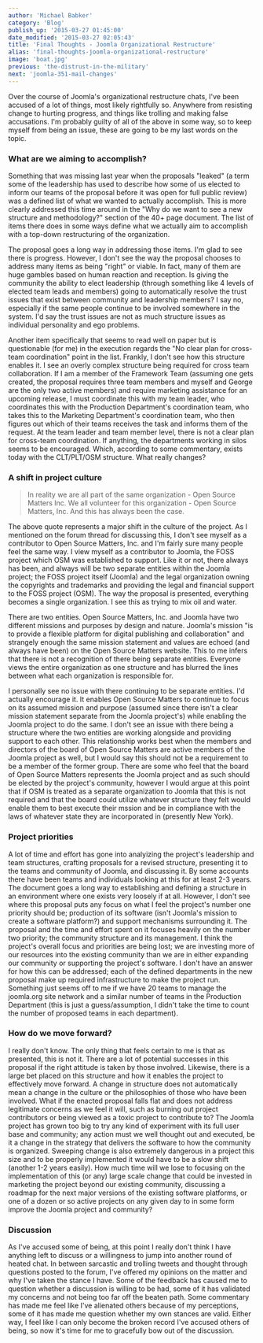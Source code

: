```yaml
---
author: 'Michael Babker'
category: 'Blog'
publish_up: '2015-03-27 01:45:00'
date_modified: '2015-03-27 02:05:43'
title: 'Final Thoughts - Joomla Organizational Restructure'
alias: 'final-thoughts-joomla-organizational-restructure'
image: 'boat.jpg'
previous: 'the-distrust-in-the-military'
next: 'joomla-351-mail-changes'
---
```


<p>Over the course of Joomla's organizational restructure chats, I've been accused of a lot of things, most likely rightfully so. Anywhere from resisting change to hurting progress, and things like trolling and making false accusations. I'm probably guilty of all of the above in some way, so to keep myself from being an issue, these are going to be my last words on the topic.</p>
<h3>What are we aiming to accomplish?</h3>
<p>Something that was missing last year when the proposals "leaked" (a term some of the leadership has used to describe how some of us elected to inform our teams of the proposal before it was open for full public review) was a defined list of what we wanted to actually accomplish. This is more clearly addressed this time around in the "Why do we want to see a new structure and methodology?" section of the 40+ page document. The list of items there does in some ways define what we actually aim to accomplish with a top-down restructuring of the organization.</p>
<p>The proposal goes a long way in addressing those items. I'm glad to see there is progress. However, I don't see the way the proposal chooses to address many items as being "right" or viable. In fact, many of them are huge gambles based on human reaction and reception. Is giving the community the ability to elect leadership (through something like 4 levels of elected team leads and members) going to automatically resolve the trust issues that exist between community and leadership members? I say no, especially if the same people continue to be involved somewhere in the system. I'd say the trust issues are not as much structure issues as individual personality and ego problems.</p>
<p>Another item specifically that seems to read well on paper but is questionable (for me) in the execution regards the "No clear plan for cross-team coordination" point in the list. Frankly, I don't see how this structure enables it. I see an overly complex structure being required for cross team collaboration. If I am a member of the Framework Team (assuming one gets created, the proposal requires three team members and myself and George are the only two active members) and require marketing assistance for an upcoming release, I must coordinate this with my team leader, who coordinates this with the Production Department's coordination team, who takes this to the Marketing Department's coordination team, who then figures out which of their teams receives the task and informs them of the request. At the team leader and team member level, there is not a clear plan for cross-team coordination. If anything, the departments working in silos seems to be encouraged. Which, according to some commentary, exists today with the CLT/PLT/OSM structure. What really changes?</p>
<h3>A shift in project culture</h3>
<blockquote>In reality we are all part of the same organization - Open Source Matters Inc. We all volunteer for this organization - Open Source Matters, Inc. And this has always been the case.</blockquote>
<p>The above quote represents a major shift in the culture of the project. As I mentioned on the forum thread for discussing this, I don't see myself as a contributor to Open Source Matters, Inc. and I'm fairly sure many people feel the same way. I view myself as a contributor to Joomla, the FOSS project which OSM was established to support. Like it or not, there always has been, and always will be two separate entities within the Joomla project; the FOSS project itself (Joomla) and the legal organization owning the copyrights and trademarks and providing the legal and financial support to the FOSS project (OSM). The way the proposal is presented, everything becomes a single organization. I see this as trying to mix oil and water.</p>
<p>There are two entities. Open Source Matters, Inc. and Joomla have two different missions and purposes by design and nature. Joomla's mission "is to provide a flexible platform for digital publishing and collaboration" and strangely enough the same mission statement and values are echoed (and always have been) on the Open Source Matters website. This to me infers that there is not a recognition of there being separate entities. Everyone views the entire organization as one structure and has blurred the lines between what each organization is responsible for.</p>
<p>I personally see no issue with there continuing to be separate entities. I'd actually encourage it. It enables Open Source Matters to continue to focus on its assumed mission and purpose (assumed since there isn't a clear mission statement separate from the Joomla project's) while enabling the Joomla project to do the same. I don't see an issue with there being a structure where the two entities are working alongside and providing support to each other. This relationship works best when the members and directors of the board of Open Source Matters are active members of the Joomla project as well, but I would say this should not be a requirement to be a member of the former group. There are some who feel that the board of Open Source Matters represents the Joomla project and as such should be elected by the project's community, however I would argue at this point that if OSM is treated as a separate organization to Joomla that this is not required and that the board could utilize whatever structure they felt would enable them to best execute their mssion and be in compliance with the laws of whatever state they are incorporated in (presently New York).</p>
<h3>Project priorities</h3>
<p>A lot of time and effort has gone into analyizing the project's leadership and team structures, crafting proposals for a revised structure, presenting it to the teams and community of Joomla, and discussing it. By some accounts there have been teams and individuals looking at this for at least 2-3 years. The document goes a long way to establishing and defining a structure in an environment where one exists very loosely if at all. However, I don't see where this proposal puts any focus on what I feel the project's number one priority should be; production of its software (isn't Joomla's mission to create a software platform?) and support mechanisms surrounding it. The proposal and the time and effort spent on it focuses heavily on the number two priority; the community structure and its management. I think the project's overall focus and priorities are being lost; we are investing more of our resources into the existing community than we are in either expanding our community or supporting the project's software. I don't have an answer for how this can be addressed; each of the defined departments in the new proposal make up required infrastructure to make the project run. Something just seems off to me if we have 20 teams to manage the joomla.org site network and a similar number of teams in the Production Department (this is just a guess/assumption, I didn't take the time to count the number of proposed teams in each department).</p>
<h3>How do we move forward?</h3>
<p>I really don't know. The only thing that feels certain to me is that as presented, this is not it. There are a lot of potential successes in this proposal if the right attitude is taken by those involved. Likewise, there is a large bet placed on this structure and how it enables the project to effectively move forward. A change in structure does not automatically mean a change in the culture or the philosophies of those who have been involved. What if the enacted proposal falls flat and does not address legitimate concerns as we feel it will, such as burning out project contributors or being viewed as a toxic project to contribute to? The Joomla project has grown too big to try any kind of experiment with its full user base and community; any action must we well thought out and executed, be it a change in the strategy that delivers the software to how the community is organized. Sweeping change is also extremely dangerous in a project this size and to be properly implemented it would have to be a slow shift (another 1-2 years easily). How much time will we lose to focusing on the implementation of this (or any) large scale change that could be invested in marketing the project beyond our existing community, discussing a roadmap for the next major versions of the existing software platforms, or one of a dozen or so active projects on any given day to in some form improve the Joomla project and community?</p>
<h3>Discussion</h3>
<p>As I've accused some of being, at this point I really don't think I have anything left to discuss or a willingness to jump into another round of heated chat. In between sarcastic and trolling tweets and thought through questions posted to the forum, I've offered my opinions on the matter and why I've taken the stance I have. Some of the feedback has caused me to question whether a discussion is willing to be had, some of it has validated my concerns and not being too far off the beaten path. Some commentary has made me feel like I've alienated others because of my perceptions, some of it has made me question whether my own stances are valid. Either way, I feel like I can only become the broken record I've accused others of being, so now it's time for me to gracefully bow out of the discussion.</p>
